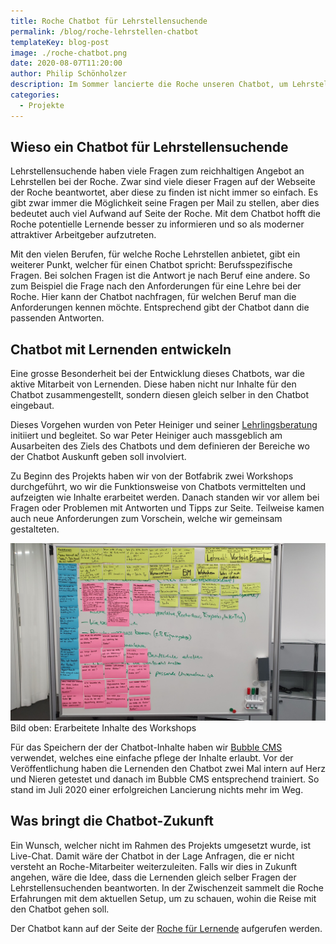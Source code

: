 ```yaml
---
title: Roche Chatbot für Lehrstellensuchende
permalink: /blog/roche-lehrstellen-chatbot
templateKey: blog-post
image: ./roche-chatbot.png
date: 2020-08-07T11:20:00
author: Philip Schönholzer
description: Im Sommer lancierte die Roche unseren Chatbot, um Lehrstellensuchende zu unterstützen, die Interesse an einer Lehre bei Roche haben.
categories:
  - Projekte
---
```


## Wieso ein Chatbot für Lehrstellensuchende

Lehrstellensuchende haben viele Fragen zum reichhaltigen Angebot an Lehrstellen bei der Roche. Zwar sind viele dieser Fragen auf der Webseite der Roche beantwortet, aber diese zu finden ist nicht immer so einfach. Es gibt zwar immer die Möglichkeit seine Fragen per Mail zu stellen, aber dies bedeutet auch viel Aufwand auf Seite der Roche. Mit dem Chatbot hofft die Roche potentielle Lernende besser zu informieren und so als moderner attraktiver Arbeitgeber aufzutreten.

Mit den vielen Berufen, für welche Roche Lehrstellen anbietet, gibt ein weiterer Punkt, welcher für einen Chatbot spricht: Berufsspezifische Fragen. Bei solchen Fragen ist die Antwort je nach Beruf eine andere. So zum Beispiel die Frage nach den Anforderungen für eine Lehre bei der Roche. Hier kann der Chatbot nachfragen, für welchen Beruf man die Anforderungen kennen möchte. Entsprechend gibt der Chatbot dann die passenden Antworten.

## Chatbot mit Lernenden entwickeln

Eine grosse Besonderheit bei der Entwicklung dieses Chatbots, war die aktive Mitarbeit von Lernenden. Diese haben nicht nur Inhalte für den Chatbot zusammengestellt, sondern diesen gleich selber in den Chatbot eingebaut.

Dieses Vorgehen wurden von Peter Heiniger und seiner [Lehrlingsberatung](https://www.heiniger-lehrlingsberatung.ch) initiiert und begleitet. So war Peter Heiniger auch massgeblich am Ausarbeiten des Ziels des Chatbots und dem definieren der Bereiche wo der Chatbot Auskunft geben soll involviert.

Zu Beginn des Projekts haben wir von der Botfabrik zwei Workshops durchgeführt, wo wir die Funktionsweise von Chatbots vermittelten und aufzeigten wie Inhalte erarbeitet werden. Danach standen wir vor allem bei Fragen oder Problemen mit Antworten und Tipps zur Seite. Teilweise kamen auch neue Anforderungen zum Vorschein, welche wir gemeinsam gestalteten.

![Inhalte erarbeiten](inhalte-erarbeiten.jpg)
Bild oben: Erarbeitete Inhalte des Workshops

Für das Speichern der der Chatbot-Inhalte haben wir [Bubble CMS](https://bubblecms.io) verwendet, welches eine einfache pflege der Inhalte erlaubt. Vor der Veröffentlichung haben die Lernenden den Chatbot zwei Mal intern auf Herz und Nieren getestet und danach im Bubble CMS entsprechend trainiert. So stand im Juli 2020 einer erfolgreichen Lancierung nichts mehr im Weg.

## Was bringt die Chatbot-Zukunft

Ein Wunsch, welcher nicht im Rahmen des Projekts umgesetzt wurde, ist Live-Chat. Damit wäre der Chatbot in der Lage Anfragen, die er nicht versteht an Roche-Mitarbeiter weiterzuleiten. Falls wir dies in Zukunft angehen, wäre die Idee, dass die Lernenden gleich selber Fragen der Lehrstellensuchenden beantworten. In der Zwischenzeit sammelt die Roche Erfahrungen mit dem aktuellen Setup, um zu schauen, wohin die Reise mit den Chatbot gehen soll.

Der Chatbot kann auf der Seite der [Roche für Lernende](<(https://www.roche.com/de/careers/country/switzerland/ch-your-job/lernende.htm)>) aufgerufen werden.
